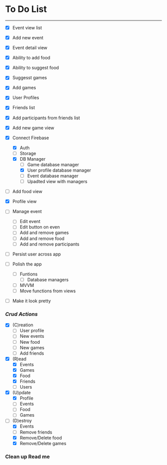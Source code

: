 # To Do List
---
- [X] Event view list
- [X] Add new event
- [X] Event detail view
- [X] Ability to add food
- [X] Ability to suggest food
- [X] Suggesst games
- [X] Add games
- [X] User Profiles
- [x] Friends list
- [X] Add participants from friends list
- [X] Add new game view
- [X] Connect Firebase
    - [X] Auth
    - [ ] Storage
    - [X] DB Manager
        - [ ] Game database manager
        - [X] User profile database manager
        - [ ] Event database manager
        - [ ] Upadted view with managers
- [ ] Add food view
- [X] Profile view
- [ ] Manage event
    - [ ] Edit event
    - [ ] Edit button on even
    - [ ] Add and remove games
    - [ ] Add and remove food
    - [ ] Add and remove participants
- [ ] Persist user across app

- [ ] Polish the app
    - [ ] Funtions
        - [ ] Database managers
    - [ ] MVVM
    - [ ] Move functions from views
- [ ] Make it look pretty
 

### *Crud Actions*
- [X] (C)reation
    - [ ] User profile
    - [ ] New events
    - [ ] New food
    - [ ] New games
    - [ ] Add friends
- [X] (R)ead
    - [X] Events
    - [X] Games
    - [X] Food
    - [X] Friends
    - [ ] Users
- [X] (U)pdate
    - [X] Profile
    - [ ] Events
    - [ ] Food
    - [ ] Games
- [ ] (D)estroy
    - [X] Events
    - [ ] Remove friends
    - [X] Remove/Delete food
    - [X] Remove/Delete games

### Clean up Read me

